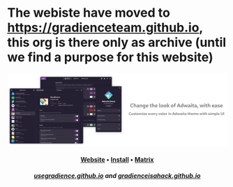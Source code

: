 # The webiste have moved to https://gradienceteam.github.io, this org is there only as archive (until we find a purpose for this website)

<div align="center">
  <a href="https://github.com/GradienceTeam/Gradience">
    <img src="https://github.com/GradienceTeam/Design/blob/main/Covers/cover.png" alt="Cover">
  </a>
<h4>
  <p>
    <a href="https://gradienceteam.github.io/">Website</a> •
    <a href="https://github.com/GradienceTeam/Gradience/tree/main#building-and-installing">Install</a> •
    <a href="https://matrix.to/#/#Gradience:matrix.org">Matrix</a>
  </p>
  </h4>
  
##### [usegradience.github.io](https://usegradience.github.io) and [gradienceisahack.github.io](https://gradienceisahack.github.io)
</div>
